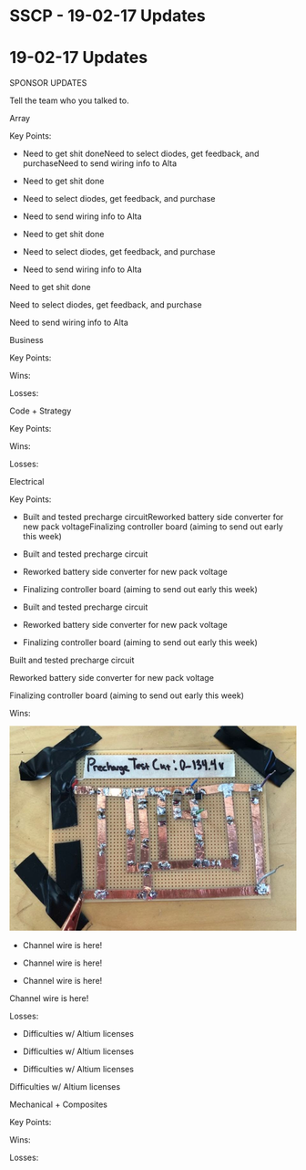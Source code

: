 # SSCP - 19-02-17 Updates

# 19-02-17 Updates

SPONSOR UPDATES

Tell the team who you talked to.

Array

Key Points:

* Need to get shit doneNeed to select diodes, get feedback, and purchaseNeed to send wiring info to Alta
* Need to get shit done
* Need to select diodes, get feedback, and purchase
* Need to send wiring info to Alta

* Need to get shit done
* Need to select diodes, get feedback, and purchase
* Need to send wiring info to Alta

Need to get shit done

Need to select diodes, get feedback, and purchase

Need to send wiring info to Alta

Business

Key Points:

Wins:

Losses:

Code + Strategy

Key Points:

Wins:

Losses:

Electrical

Key Points:

* Built and tested precharge circuitReworked battery side converter for new pack voltageFinalizing controller board (aiming to send out early this week)
* Built and tested precharge circuit
* Reworked battery side converter for new pack voltage
* Finalizing controller board (aiming to send out early this week)

* Built and tested precharge circuit
* Reworked battery side converter for new pack voltage
* Finalizing controller board (aiming to send out early this week)

Built and tested precharge circuit

Reworked battery side converter for new pack voltage

Finalizing controller board (aiming to send out early this week)

Wins:

![](../../../../assets/image_82691f2d7d.jpg)

* Channel wire is here! 
* Channel wire is here! 

* Channel wire is here! 

Channel wire is here! 

Losses:

* Difficulties w/ Altium licenses
* Difficulties w/ Altium licenses

* Difficulties w/ Altium licenses

Difficulties w/ Altium licenses

Mechanical + Composites

Key Points:

Wins:

Losses:


